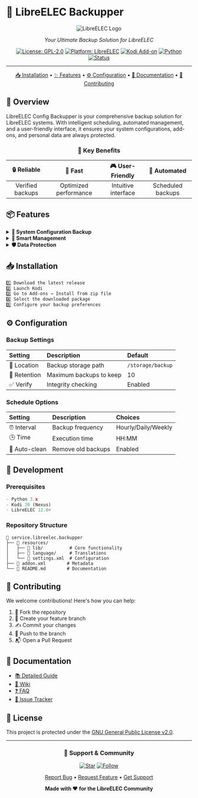 # 🔄 LibreELEC Backupper

<div align="center">

![LibreELEC Logo](https://raw.githubusercontent.com/LibreELEC/LibreELEC.tv/master/distribution/doc/resources/logo.png)

*Your Ultimate Backup Solution for LibreELEC*

[![License: GPL-2.0](https://img.shields.io/badge/License-GPL%20v2-blue.svg)](LICENSE)
[![Platform: LibreELEC](https://img.shields.io/badge/Platform-LibreELEC-green.svg)](https://libreelec.tv)
[![Kodi Add-on](https://img.shields.io/badge/Kodi-Add--on-orange.svg)](https://kodi.tv)
[![Python](https://img.shields.io/badge/Python-3.x-yellow.svg)](https://www.python.org)
[![Status](https://img.shields.io/badge/Status-Active-success.svg)](../../commits/main)

---

[📥 Installation](#-installation) •
[✨ Features](#-features) •
[⚙️ Configuration](#%EF%B8%8F-configuration) •
[📖 Documentation](#-documentation) •
[🤝 Contributing](#-contributing)

</div>

## 🌟 Overview

LibreELEC Config Backupper is your comprehensive backup solution for LibreELEC systems. With intelligent scheduling, automated management, and a user-friendly interface, it ensures your system configurations, add-ons, and personal data are always protected.

<div align="center">

### 🎯 Key Benefits

| 🔒 Reliable | 🚀 Fast | 🎮 User-Friendly | 🤖 Automated |
|:----------:|:-------:|:----------------:|:------------:|
| Verified backups | Optimized performance | Intuitive interface | Scheduled backups |

</div>

## 📦 Features

<details>
<summary><b>💾 System Configuration Backup</b></summary>

- `config.txt` and essential system files
- Add-on configurations and data
- User preferences and settings
- Custom keymaps and profiles
</details>

<details>
<summary><b>🔄 Smart Management</b></summary>

- Automated backup scheduling
- Intelligent verification system
- Resource optimization
- Automatic cleanup routines
</details>

<details>
<summary><b>🛡️ Data Protection</b></summary>

- Integrity verification
- Error recovery
- Secure storage
- Version control
</details>

## 📥 Installation

```bash
1️⃣ Download the latest release
2️⃣ Launch Kodi
3️⃣ Go to Add-ons → Install from zip file
4️⃣ Select the downloaded package
5️⃣ Configure your backup preferences
```

## ⚙️ Configuration

### Backup Settings
| Setting | Description | Default |
|:--------|:------------|:--------|
| 📂 Location | Backup storage path | `/storage/backup` |
| 🔢 Retention | Maximum backups to keep | 10 |
| ✅ Verify | Integrity checking | Enabled |

### Schedule Options
| Setting | Description | Choices |
|:--------|:------------|:--------|
| ⏰ Interval | Backup frequency | Hourly/Daily/Weekly |
| 🕒 Time | Execution time | HH:MM |
| 🧹 Auto-clean | Remove old backups | Enabled |

## 🔧 Development

### Prerequisites
```python
- Python 3.x
- Kodi 20 (Nexus)
- LibreELEC 12.0+
```

### Repository Structure
```
📁 service.libreelec.backupper
├── 📁 resources/
│   ├── 📁 lib/          # Core functionality
│   ├── 📁 language/     # Translations
│   └── 📄 settings.xml  # Configuration
├── 📄 addon.xml        # Metadata
└── 📄 README.md        # Documentation
```

## 🤝 Contributing

We welcome contributions! Here's how you can help:

1. 🍴 Fork the repository
2. 🌿 Create your feature branch
3. ✍️ Commit your changes
4. 🚀 Push to the branch
5. 📬 Open a Pull Request

## 📖 Documentation

- [📚 Detailed Guide](service.libreelec.backupper/README.md)
- [📝 Wiki](../../wiki)
- [❓ FAQ](../../wiki/FAQ)
- [🐛 Issue Tracker](../../issues)

## 📄 License

This project is protected under the [GNU General Public License v2.0](LICENSE).

---

<div align="center">

### 💖 Support & Community

[![Star](https://img.shields.io/github/stars/Nigel1992/service.libreelec.backupper?style=social)](../../stargazers)
[![Follow](https://img.shields.io/github/followers/Nigel1992?style=social)](https://github.com/Nigel1992)

[Report Bug](../../issues) • [Request Feature](../../issues) • [Get Support](../../discussions)

**Made with ❤️ for the LibreELEC Community**

</div>
